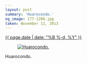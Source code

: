 ```yaml
---
layout: post
summary: 'Huarocondo.'
og_image: 177-1280.jpg
taken: November 12, 2013
---
```


<div class="post">
 <time>
  <a href="/177">
   {{ page.date | date: "%B %-d, %Y" }}
  </a>
 </time>
 <a href="/177">
  <figure data-taken="11/12/2013">
   <img alt="Huarocondo." sizes="(min-width: 700px) 50vw, calc(100vw - 2rem)" src="{{ site.assets_url }}/177-640.jpg" srcset="{{ site.assets_url }}/177-1280.jpg 1280w, {{ site.assets_url }}/177-960.jpg 960w, {{ site.assets_url }}/177-640.jpg 640w, {{ site.assets_url }}/177-320.jpg 320w"/>
  </figure>
 </a>
 <span>
  Huarocondo.
 </span>
</div>
